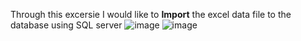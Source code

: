 Through this excersie I would like to **Import** the excel data file to the database using SQL server
![image]()
![image]()
